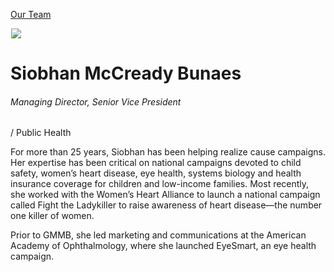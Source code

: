 





[Our Team](/who-we-are/team/)


![](data:image/gif;base64,R0lGODlhAQABAAAAACH5BAEKAAEALAAAAAABAAEAAAICTAEAOw==)![](https://www.gmmb.com/wp-content/uploads/2020/11/Siobhan-Bunaes-new-468x468.jpg)


Siobhan McCready Bunaes
=======================


###### Managing Director, Senior Vice President 
  / Public Health


For more than 25 years, Siobhan has been helping realize cause campaigns. Her expertise has been critical on national campaigns devoted to child safety, women’s heart disease, eye health, systems biology and health insurance coverage for children and low-income families. Most recently, she worked with the Women’s Heart Alliance to launch a national campaign called Fight the Ladykiller to raise awareness of heart disease—the number one killer of women.


Prior to GMMB, she led marketing and communications at the American Academy of Ophthalmology, where she launched EyeSmart, an eye health campaign.











